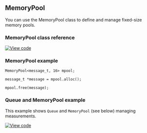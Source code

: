 ## MemoryPool

You can use the MemoryPool class to define and manage fixed-size memory pools.

### MemoryPool class reference

[![View code](https://www.mbed.com/embed/?type=library)](/docs/v5.4/mbed-os-api-doxy/classrtos_1_1_memory_pool.html)

### MemoryPool example

```
MemoryPool<message_t, 16> mpool;

message_t *message = mpool.alloc();

mpool.free(message);
```

### Queue and MemoryPool example

This example shows `Queue` and `MemoryPool` (see below) managing measurements.

[![View code](https://www.mbed.com/embed/?url=https://os.mbed.com/teams/mbed_example/code/rtos_queue/)](https://os.mbed.com/teams/mbed_example/code/rtos_queue/file/0cb43a362538/main.cpp)
